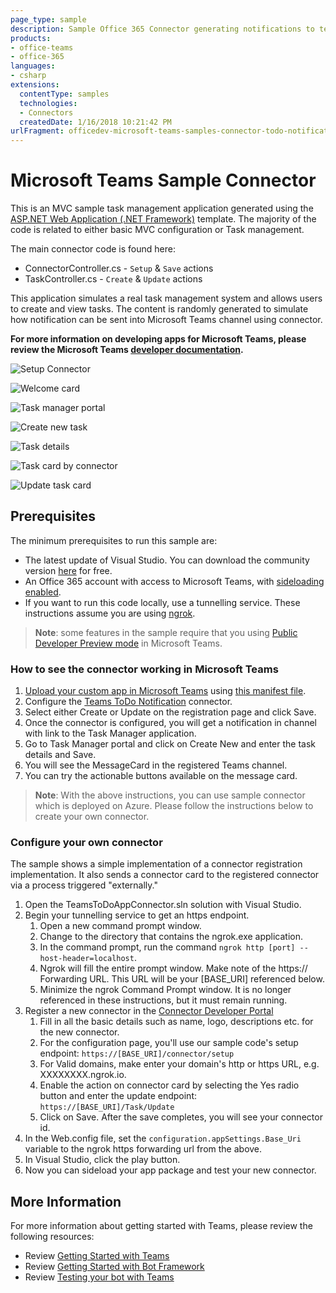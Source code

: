 ```yaml
---
page_type: sample
description: Sample Office 365 Connector generating notifications to teams channel.
products:
- office-teams
- office-365
languages:
- csharp
extensions:
  contentType: samples
  technologies:
  - Connectors
  createdDate: 1/16/2018 10:21:42 PM
urlFragment: officedev-microsoft-teams-samples-connector-todo-notification-csharp
---
```


# Microsoft Teams Sample Connector

This is an MVC sample task management application generated using the [ASP.NET Web Application (.NET Framework)](https://docs.microsoft.com/en-us/aspnet/mvc/overview/getting-started/introduction/getting-started#creating-your-first-application) template. The majority of the code is related to either basic MVC configuration or Task management.

The main connector code is found here:
* ConnectorController.cs - `Setup` & `Save` actions
* TaskController.cs - `Create` & `Update` actions

This application simulates a real task management system and allows users to create and view tasks. The content is randomly generated to simulate how notification can be sent into Microsoft Teams channel using connector.

**For more information on developing apps for Microsoft Teams, please review the Microsoft Teams [developer documentation](https://docs.microsoft.com/en-us/microsoftteams/platform/overview).**

![Setup Connector](TeamsToDoAppConnector/Images/SetUpConnector.png)

![Welcome card](TeamsToDoAppConnector/Images/WelcomeCardSentbyConnector.png)

![Task manager portal](TeamsToDoAppConnector/Images/TaskManagerPortal.png)

![Create new task](TeamsToDoAppConnector/Images/CreateNewTask.png)

![Task details](TeamsToDoAppConnector/Images/TaskDetails.png)

![Task card by connector](TeamsToDoAppConnector/Images/TaskCardByConnector.png)

![Update task card](TeamsToDoAppConnector/Images/UpdateTaskCard.png)

## Prerequisites
The minimum prerequisites to run this sample are:
* The latest update of Visual Studio. You can download the community version [here](http://www.visualstudio.com) for free.
* An Office 365 account with access to Microsoft Teams, with [sideloading enabled](https://msdn.microsoft.com/en-us/microsoft-teams/setup).
* If you want to run this code locally, use a tunnelling service. These instructions assume you are using [ngrok](https://ngrok.com/). 

>**Note**: some features in the sample require that you using [Public Developer Preview mode](https://docs.microsoft.com/en-us/microsoftteams/platform/resources/dev-preview/developer-preview-intro) in Microsoft Teams.

### How to see the connector working in Microsoft Teams
1) [Upload your custom app in Microsoft Teams](https://docs.microsoft.com/en-us/microsoftteams/platform/concepts/apps/apps-upload) using [this manifest file](TeamsToDoAppConnector/TeamsAppPackages/manifest.json).
2) Configure the [Teams ToDo Notification](https://docs.microsoft.com/en-us/microsoftteams/platform/concepts/connectors#accessing-office-365-connectors-from-microsoft-teams) connector.
3) Select either Create or Update on the registration page and click Save. 
4) Once the connector is configured, you will get a notification in channel with link to the Task Manager application.
5) Go to Task Manager portal and click on Create New and enter the task details and Save.
6) You will see the MessageCard in the registered Teams channel.
7) You can try the actionable buttons available on the message card.

>**Note**: With the above instructions, you can use sample connector which is deployed on Azure. Please follow the instructions below to create your own connector.

### Configure your own connector
The sample shows a simple implementation of a connector registration implementation. It also sends a connector card to the registered connector via a process triggered "externally."

1. Open the TeamsToDoAppConnector.sln solution with Visual Studio.
1. Begin your tunnelling service to get an https endpoint. 
   1. Open a new command prompt window. 
   1. Change to the directory that contains the ngrok.exe application. 
   1. In the command prompt, run the command `ngrok http [port] --host-header=localhost`.
   1. Ngrok will fill the entire prompt window. Make note of the https:// Forwarding URL. This URL will be your [BASE_URI] referenced below. 
   1. Minimize the ngrok Command Prompt window. It is no longer referenced in these instructions, but it must remain running.
1. Register a new connector in the [Connector Developer Portal](https://aka.ms/connectorsdashboard)
   1. Fill in all the basic details such as name, logo, descriptions etc. for the new connector.
   1. For the configuration page, you'll use our sample code's setup endpoint: `https://[BASE_URI]/connector/setup`
   1. For Valid domains, make enter your domain's http or https URL, e.g. XXXXXXXX.ngrok.io.
   1. Enable the action on connector card by selecting the Yes radio button and enter the update endpoint: `https://[BASE_URI]/Task/Update`
   1. Click on Save. After the save completes, you will see your connector id.
1. In the Web.config file, set the `configuration.appSettings.Base_Uri` variable to the ngrok https forwarding url from the above.
1. In Visual Studio, click the play button. 
1. Now you can sideload your app package and test your new connector.

## More Information
For more information about getting started with Teams, please review the following resources:
- Review [Getting Started with Teams](https://msdn.microsoft.com/en-us/microsoft-teams/setup)
- Review [Getting Started with Bot Framework](https://docs.microsoft.com/en-us/bot-framework/bot-builder-overview-getstarted)
- Review [Testing your bot with Teams](https://msdn.microsoft.com/en-us/microsoft-teams/botsadd)

